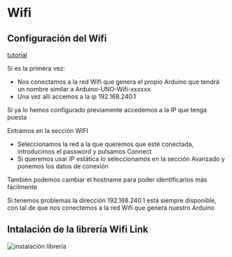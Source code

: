 # Wifi

## Configuración del Wifi

[tutorial](http://www.arduino.org/learning/getting-started/getting-started-with-arduino-uno-wifi)

Si es la primera vez:
* Nos conectamos a la red Wifi que genera el propio Arduino que tendrá un nombre similar a Arduino-UNO-Wifi-xxxxxx
* Una vez allí accemos a la ip 192.168.240.1

Si ya lo hemos configurado previamente accedemos a la IP que tenga puesta

Entramos en la sección WIFI
* Seleccionamos la red a la que queremos que esté conectada, introducimos el password y pulsamos Connect
* Si queremos usar IP estática lo seleccionamos en la sección Avanzado y ponemos los datos de conexión

También podemos cambiar el hostname para poder identificarlos más fácilmente

Si tenemos problemas la dirección 192.168.240.1 está siempre disponible, con tal de que nos conectemos a la red Wifi que genera nuestro Arduino

## Intalación de la librería Wifi Link

![instalación librería](http://static.arduino.org/images/WiFiLink.jpg)
